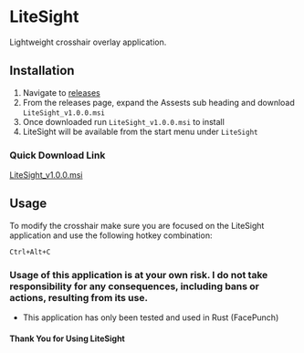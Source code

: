 # LiteSight

Lightweight crosshair overlay application.

## Installation

1. Navigate to [releases](https://github.com/mattmasel/LiteSight/releases/tag/v1.0.0)
2. From the releases page, expand the Assests sub heading and download `LiteSight_v1.0.0.msi`
3. Once downloaded run `LiteSight_v1.0.0.msi` to install
4. LiteSight will be available from the start menu under `LiteSight`

### Quick Download Link

[LiteSight_v1.0.0.msi](https://github.com/mattmasel/LiteSight/releases/download/v1.0.0/LiteSight_v1.0.0.msi)

## Usage

To modify the crosshair make sure you are focused on the LiteSight application and use the following hotkey combination:

`Ctrl+Alt+C`

### Usage of this application is at your own risk. I do not take responsibility for any consequences, including bans or actions, resulting from its use.

- This application has only been tested and used in Rust (FacePunch)

#### Thank You for Using LiteSight
